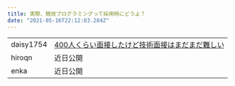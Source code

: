 ```yaml
---
title: 実際、競技プログラミングって採用時にどうよ？
date: "2021-05-16T22:12:03.284Z"
---
```


<table class="articles">
  <tr>
    <td>daisy1754</td>
    <td><a href="https://nkazuki.hatenablog.com/entry/2021/05/19/211318">400人くらい面接したけど技術面接はまだまだ難しい</a></td>
  </tr>
  <tr>
    <td>hiroqn</td>
    <td>近日公開</td>
  </tr>
  <tr>
    <td>enka</td>
    <td>近日公開</td>
  </tr>
</table>

